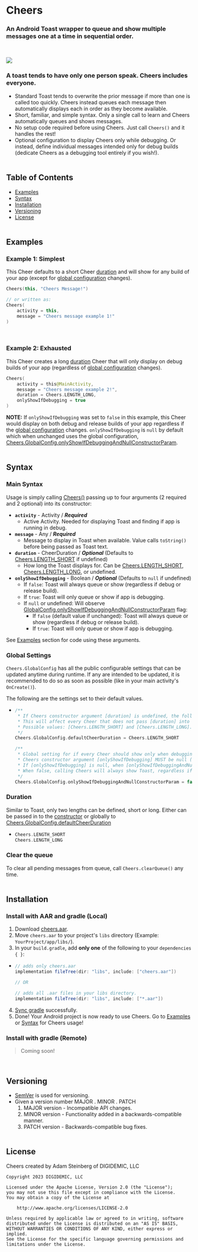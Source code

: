 # Cheers

### An Android Toast wrapper to queue and show multiple messages one at a time in sequential order.
<br>

![](images/example1.gif)

### A toast tends to have only one person speak. Cheers includes everyone.
- Standard Toast tends to overwrite the prior message if more than one is called too quickly. Cheers instead queues each message then automatically displays each in order as they become available.
- Short, familiar, and simple syntax. Only a single call to learn and Cheers automatically queues and shows messages.
- No setup code required before using Cheers. Just call `Cheers()` and it handles the rest!
- Optional configuration to display Cheers only while debugging. Or instead, define individual messages intended only for debug builds (dedicate Cheers as a debugging tool entirely if you wish!).
<br><br>

## Table of Contents
- [Examples](#examples)
- [Syntax](#syntax)
- [Installation](#installation)
- [Versioning](#versioning)
- [License](#license)
<br><br>

## Examples

### Example 1: Simplest

This Cheer defaults to a short Cheer [duration](#duration) and will show for any build of your app (except for [global configuration](#global-settings) changes).
```kotlin
Cheers(this, "Cheers Message!")

// or written as:
Cheers(
    activity = this,
    message = "Cheers message example 1!"
)
```
<br>

### Example 2: Exhausted

This Cheer creates a long [duration](#duration) Cheer that will only display on debug builds of your app (regardless of [global configuration](#global-settings) changes).
```kotlin
Cheers(
    activity = this@MainActivity,
    message = "Cheers message example 2!",
    duration = Cheers.LENGTH_LONG,
    onlyShowIfDebugging = true
)
```
<b>NOTE:</b> If `onlyShowIfDebugging` was set to `false` in this example, this Cheer would display on both debug and release builds of your app regardless if the [global configuration](#global-settings) changes. `onlyShowIfDebugging` is `null` by default which when unchanged uses the global configuration, [Cheers.GlobalConfig.onlyShowIfDebuggingAndNullConstructorParam](#global-settings).
<br><br>

## Syntax

### Main Syntax

Usage is simply calling [Cheers()](#examples) passing up to four arguments (2 required and 2 optional) into its constructor:

- <b>`activity`</b> - Activity / <i><b>Required</b></i>
  - Active Activity. Needed for displaying Toast and finding if app is running in debug.
- <b>`message`</b> - Any / <i><b>Required</b></i>
  - Message to display in Toast when available. Value calls `toString()` before being passed as Toast text.
- <b>`duration`</b> - CheerDuration / <i><b>Optional</b></i> (Defaults to [Cheers.LENGTH_SHORT](#duration) if undefined)
  - How long the Toast displays for. Can be [Cheers.LENGTH_SHORT](#duration), [Cheers.LENGTH_LONG](#duration), or undefined.
- <b>`onlyShowIfDebugging`</b> - Boolean / <i><b>Optional</b></i> (Defaults to `null` if undefined)
  - If `false`: Toast will always queue or show (regardless if debug or release build).
  - If `true`: Toast will only queue or show if app is debugging. 
  - If `null` or undefined: Will observe [GlobalConfig.onlyShowIfDebuggingAndNullConstructorParam](#global-settings) flag:
    - If `false` (default value if unchanged): Toast will always queue or show (regardless if debug or release build).
    - If `true`: Toast will only queue or show if app is debugging. 


See [Examples](#examples) section for code using these arguments.

### Global Settings
`Cheers.GlobalConfig` has all the public configurable settings that can be updated anytime during runtime. If any are intended to be updated, it is recommended to do so as soon as possible (like in your main activity's `OnCreate()`). 

The following are the settings set to their default values.
- ```kotlin
  /**
   * If Cheers constructor argument [duration] is undefined, the following will be the default Toast duration.
   * This will affect every Cheer that does not pass [duration] into the constructor.
   * Possible values: [Cheers.LENGTH_SHORT] and [Cheers.LENGTH_LONG].
   */
  Cheers.GlobalConfig.defaultCheerDuration = Cheers.LENGTH_SHORT
  
  /**
   * Global setting for if every Cheer should show only when debugging.
   * Cheers constructor argument [onlyShowIfDebugging] MUST be null (or undefined) for variable to have any effect.
   * If [onlyShowIfDebugging] is null, when [onlyShowIfDebuggingAndNullConstructorParam] is true, calling Cheers will only show Toast if app is debugging.
   * When false, calling Cheers will always show Toast, regardless if debugging or release.
   */
  Cheers.GlobalConfig.onlyShowIfDebuggingAndNullConstructorParam = false  
  ```

### Duration
Similar to Toast, only two lengths can be defined, short or long. Either can be passed in to the [constructor](#examples) or globally to [Cheers.GlobalConfig.defaultCheerDuration](#global-settings)
- ```kotlin
  Cheers.LENGTH_SHORT
  Cheers.LENGTH_LONG
  ```

### Clear the queue
To clear all pending messages from queue, call `Cheers.clearQueue()` any time.
<br><br>

## Installation

### Install with AAR and gradle (Local)
1) Download [cheers.aar](cheers.aar).
2) Move `cheers.aar` to your project's `libs` directory (Example: `YourProject/app/libs/`).
3) In your `build.gradle`, add <b>only one</b> of the following to your `dependencies { }`:
- ```groovy
  // adds only cheers.aar
  implementation fileTree(dir: "libs", include: ["cheers.aar"])
  
  // OR

  // adds all .aar files in your libs directory.
  implementation fileTree(dir: "libs", include: ["*.aar"]) 
  ```
4) [Sync gradle](https://www.delasign.com/blog/how-to-sync-an-android-project-with-its-gradle-files-in-android-studio/) successfully.
5) Done! Your Android project is now ready to use Cheers. Go to [Examples](#examples) or [Syntax](#syntax) for Cheers usage!

### Install with gradle (Remote)
>Coming soon!

<br>

## Versioning
- [SemVer](http://semver.org/) is used for versioning.
- Given a version number MAJOR . MINOR . PATCH
    1) MAJOR version - Incompatible API changes.
    2) MINOR version - Functionality added in a backwards-compatible manner.
    3) PATCH version - Backwards-compatible bug fixes.
<br><br>

## License
Cheers created by Adam Steinberg of DIGIDEMIC, LLC
```
Copyright 2023 DIGIDEMIC, LLC

Licensed under the Apache License, Version 2.0 (the "License");
you may not use this file except in compliance with the License.
You may obtain a copy of the License at

    http://www.apache.org/licenses/LICENSE-2.0

Unless required by applicable law or agreed to in writing, software
distributed under the License is distributed on an "AS IS" BASIS,
WITHOUT WARRANTIES OR CONDITIONS OF ANY KIND, either express or implied.
See the License for the specific language governing permissions and
limitations under the License.
```